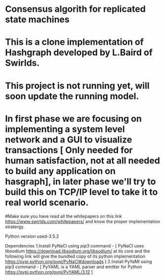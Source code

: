 # Consensus algorith for replicated state machines 
# This is a clone implementation of Hashgraph developed by L.Baird of Swirlds.
# This project is not running yet, will soon update the running model.
# In first phase we are focusing on implementing a system level network and a GUI to visualize transactions [ Only needed for human satisfaction, not at all needed to build any application on hasgraph], in later phase we'll try to build this on TCP/IP level to take it to real world scenario.
#Make sure you have read all the whitepapers on this link https://www.swirlds.com/whitepapers/ and know the proper implementation stratergy.


Python version used-3.5.2 

Dependencies
  1.Install PyNaCl using pip3 command - [ PyNaCl uses libsodium https://download.libsodium.org/libsodium/ at its core and the following link will give the bundled copy  of its python implementation  https://pypi.python.org/pypi/PyNaCl#downloads ] 
  2.Install PyYaMl using pip3 command - [ PyYAML is a YAML parser and emitter for Python  https://pypi.python.org/pypi/PyYAML/3.12 ] 
